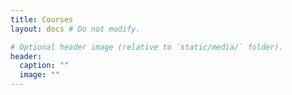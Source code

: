 ```yaml
---
title: Courses
layout: docs # Do not modify.

# Optional header image (relative to `static/media/` folder).
header:
  caption: ""
  image: ""
---
```

